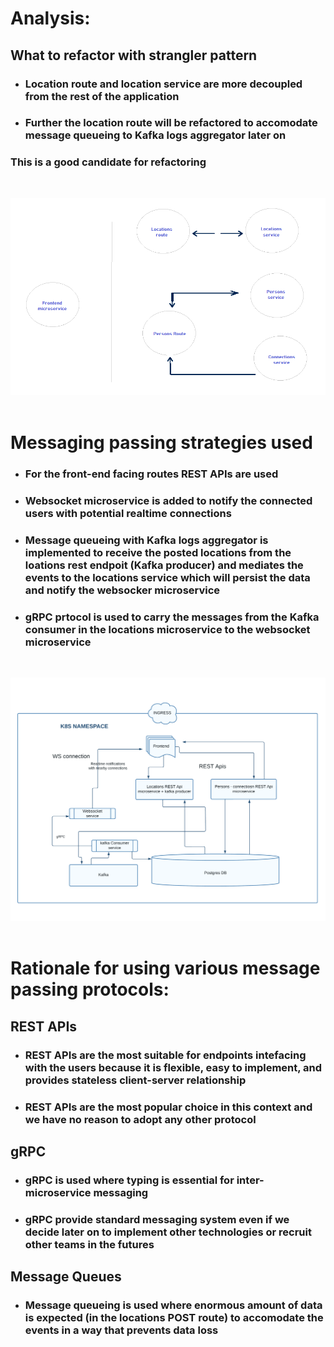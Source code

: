 # Analysis:
## What to refactor with strangler pattern

- ### Location route and location service are more decoupled from the rest of the application

- ### Further the location route will be refactored to accomodate message queueing to Kafka logs aggregator later on

### This is a good candidate for refactoring
<br />

![alt text](images/image1.png)
<br /><br />
# Messaging passing strategies used
- ### For the front-end facing routes REST APIs are used
- ### Websocket microservice is added to notify the connected users with potential realtime connections
- ### Message queueing with Kafka logs aggregator is implemented to receive the <b>posted locations</b> from the loations rest endpoit (Kafka producer) and mediates the events to the locations service which will persist the data and notify the websocker microservice
- ### gRPC prtocol is used to carry the messages from the Kafka consumer in the locations microservice to the websocket microservice
<br />

![alt text](images/image2.png)
<br /><br />

# Rationale for using various message passing protocols:
## REST APIs
- ### REST APIs are the most suitable for endpoints intefacing with the users because it is flexible, easy to implement, and provides stateless client-server relationship
- ### REST APIs are the most popular choice in this context and we have no reason to adopt any other protocol

## gRPC
- ### gRPC is used where typing is essential for inter-microservice messaging
- ### gRPC provide standard messaging system even if we decide later on to implement other technologies or recruit other teams in the futures

## Message Queues
- ### Message queueing is used where enormous amount of data is expected (in the locations <b>POST</b> route) to accomodate the events in a way that prevents data loss
